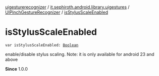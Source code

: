 [uigesturerecognizer](../../index.md) / [it.sephiroth.android.library.uigestures](../index.md) / [UIPinchGestureRecognizer](index.md) / [isStylusScaleEnabled](./is-stylus-scale-enabled.md)

# isStylusScaleEnabled

`var isStylusScaleEnabled: `[`Boolean`](https://kotlinlang.org/api/latest/jvm/stdlib/kotlin/-boolean/index.html)

enable/disable stylus scaling. Note: it is only available for android 23 and above

**Since**
1.0.0

